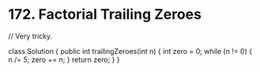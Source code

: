 # 172. Factorial Trailing Zeroes

// Very tricky.

class Solution { public int trailingZeroes\(int n\) { int zero = 0; while \(n != 0\) { n /= 5; zero += n; } return zero; } }

